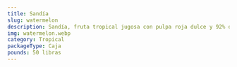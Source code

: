 ```yaml
---
title: Sandía
slug: watermelon
description: Sandía, fruta tropical jugosa con pulpa roja dulce y 92% de agua , hidratante y revitalizante. Carga nutricional con vitaminas A y C, y antioxidantes. Versátil en ensaladas, zumos, postres o snacks naturales. Su cáscara verde y semillas negras son iconos veraniegos, cultivados en RD bajo protocolos de exportación. Un símbolo global de frescura y alegría.
img: watermelon.webp
category: Tropical
packageType: Caja
pounds: 50 libras
---
```

